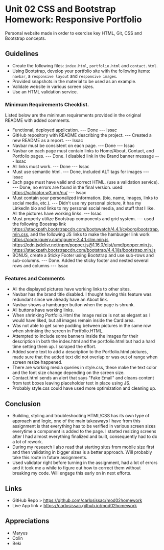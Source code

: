 # Unit 02 CSS and Bootstrap Homework: Responsive Portfolio
Personal website made in order to exercise key HTML, Git, CSS and Bootstrap concepts. 

## Guidelines
* Create the following files: `index.html`, `portfolio.html` and `contact.html`.
* Using Bootstrap, develop your portfolio site with the following items: `navbar`, a `responsive layout` and `responsive images`.
* Provided snapshots in the material to be used as an example.
* Validate website in various screen sizes.
* Use an HTML validation service.

### Minimum Requirements Checklist.
Listed below are the minimum requirements provided in the original README with added comments.
* Functional, deployed application. --- Done --- Issac
* GitHub repository with README describing the project. --- Created a new README as a report. --- Issac
* Navbar must be consistent on each page. --- Done --- Issac
* Navbar on each page must contain links to Home/About, Contact, and Portfolio pages. --- Done. I disabled  link in the Brand banner message --- Issac
* All links must work. --- Done --- Issac
* Must use semantic html. --- Done, included ALT tags for images --- Issac
* Each page must have valid and correct HTML. (use a validation service). --- Done, no errors are found in the final version. used https://validator.w3.org/nu/ --- Issac
* Must contain your personalized information. (bio, name, images, links to social media, etc.). --- Didn't use my personal picture, it has my LinkedIn bio and links to my personal social media, and stuff that I like. All the pictures have working links. --- Issac
* Must properly utilize Bootstrap components and grid system. --- used the following Boostrap link https://stackpath.bootstrapcdn.com/bootswatch/4.4.1/cyborg/bootstrap.min.css, and the following JS links to make the hamburger link work https://code.jquery.com/jquery-3.4.1.slim.min.js, https://cdn.jsdelivr.net/npm/popper.js@1.16.0/dist/umd/popper.min.js, https://stackpath.bootstrapcdn.com/bootstrap/4.4.1/js/bootstrap.min.js
* BONUS, create a Sticky Footer using Bootstrap and use sub-rows and sub-columns. --- Done. Added the sticky footer and nested several rows and columns --- Issac

### Features and Comments
* All the displayed pictures have working links to other sites.
* Navbar has the brand title disabled. I thought having this feature was redundant since we already have an About link. 
* Navbar shows a hamburger button when the page is shrunk.
* All buttons have working links.
* When shrinking Portfolio.Html the image resize is not as elegant as I would have liked, but all images remain inside the Card area.
* Was not able to get some padding between pictures in the same row when shrinking the screen in Portfolio.HTML.
* Attempted to include some banners inside the images for their description in both the index.html and the portfolio.html but had a hard time setting them up. I scraped the effort.
* Added some text to add a description to the Portfolio.html pictures, made sure that the added text did not overlap or was out of range when screen resize happened.
* There are working media queries in style.css, these make the text color and the font size change depending on the screen size.
* Contact.html sends an alert that says "Fake Email" and cleans content from text boxes leaving placeholder text in place using JS.
* Probably style.css could have used more optimization and cleaning up.

## Conclusion
* Building, styling and troubleshooting HTML/CSS has its own type of approach and logic, one of the main takeaways I have from this assignment is that everything has to be verified in various screen sizes everytime a component is added to the page. I started resizing screens after I had almost everything finalized and built, consequently had to do a lot of rework. 
* During my research I also read that starting sites from mobile size first and then validating in bigger sizes is a better approach. Will probably take this route in future assignments.
* Used validator right before turning in the assignment, had a lot of errors and it took me a while to figure out how to correct them without breaking my code. Will engage this early on in next efforts.

## Links
* GitHub Repo > https://github.com/carlosissac/mod02homework
* Live App link >  https://carlosissac.github.io/mod02homework

## Appreciations
* Maryus 
* Colin
* Beki